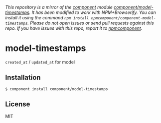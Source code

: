 *This repository is a mirror of the [component](http://component.io) module [component/model-timestamps](http://github.com/component/model-timestamps). It has been modified to work with NPM+Browserify. You can install it using the command `npm install npmcomponent/component-model-timestamps`. Please do not open issues or send pull requests against this repo. If you have issues with this repo, report it to [npmcomponent](https://github.com/airportyh/npmcomponent).*

# model-timestamps

  `created_at` / `updated_at` for model

## Installation

    $ component install component/model-timestamps

## License

  MIT
